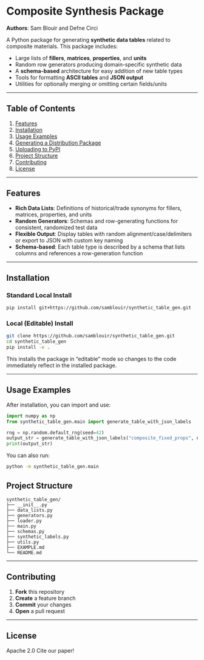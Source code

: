# Composite Synthesis Package

**Authors**: Sam Blouir and Defne Circi

A Python package for generating **synthetic data tables** related to 
composite materials. This package includes:

- Large lists of **fillers**, **matrices**, **properties**, and **units**  
- Random row generators producing domain-specific synthetic data  
- A **schema-based** architecture for easy addition of new table types  
- Tools for formatting **ASCII tables** and **JSON output**  
- Utilities for optionally merging or omitting certain fields/units  

---

## Table of Contents

1. [Features](#features)
2. [Installation](#installation)
3. [Usage Examples](#usage-examples)
4. [Generating a Distribution Package](#generating-a-distribution-package)
5. [Uploading to PyPI](#uploading-to-pypi)
6. [Project Structure](#project-structure)
7. [Contributing](#contributing)
8. [License](#license)

---

## Features

- **Rich Data Lists**: Definitions of historical/trade synonyms for fillers, matrices, properties, and units
- **Random Generators**: Schemas and row-generating functions for consistent, randomized test data
- **Flexible Output**: Display tables with random alignment/case/delimiters or export to JSON with custom key naming
- **Schema-based**: Each table type is described by a schema that lists columns and references a row-generation function

---

## Installation

### Standard Local Install

```bash
pip install git+https://github.com/samblouir/synthetic_table_gen.git
```

### Local (Editable) Install

```bash
git clone https://github.com/samblouir/synthetic_table_gen.git
cd synthetic_table_gen
pip install -e .
```

This installs the package in “editable” mode so changes to the code 
immediately reflect in the installed package.

---

## Usage Examples

After installation, you can import and use:

```python
import numpy as np
from synthetic_table_gen.main import generate_table_with_json_labels

rng = np.random.default_rng(seed=42)
output_str = generate_table_with_json_labels("composite_fixed_props", n_rows=5, rng=rng)
print(output_str)
```

You can also run:

```bash
python -m synthetic_table_gen.main
```

## Project Structure

```
synthetic_table_gen/
├── __init__.py
├── data_lists.py
├── generators.py
├── loader.py
├── main.py
├── schemas.py
├── synthetic_labels.py
├── utils.py
├── EXAMPLE.md
└── README.md
```

---

## Contributing

1. **Fork** this repository
2. **Create** a feature branch
3. **Commit** your changes
4. **Open** a pull request

---

## License

Apache 2.0
Cite our paper!
